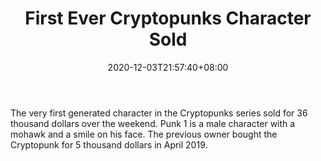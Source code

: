 ﻿---
title: "First Ever Cryptopunks Character Sold"
date: 2020-12-03T21:57:40+08:00
lastmod: 2020-12-03T16:45:40+08:00
draft: false
authors: ["Anthea"]
description: "The very first generated character in the Cryptopunks series sold for 36 thousand dollars over the weekend. Punk 1 is a male character with a mohawk and a smile on his face. The previous owner bought the Cryptopunk for 5 thousand dollars in April 2019."
featuredImage: "first-ever-cryptopunks-character-sold.png"
tags: ["Virtual World","Play to Earn"]
categories: ["news"]
news: ["Virtual World"]
weight: 
lightgallery: true
pinned: false
recommend: false
recommend1: false
---

The very first generated character in the Cryptopunks series sold for 36 thousand dollars over the weekend. Punk 1 is a male character with a mohawk and a smile on his face. The previous owner bought the Cryptopunk for 5 thousand dollars in April 2019.

<!--more-->

